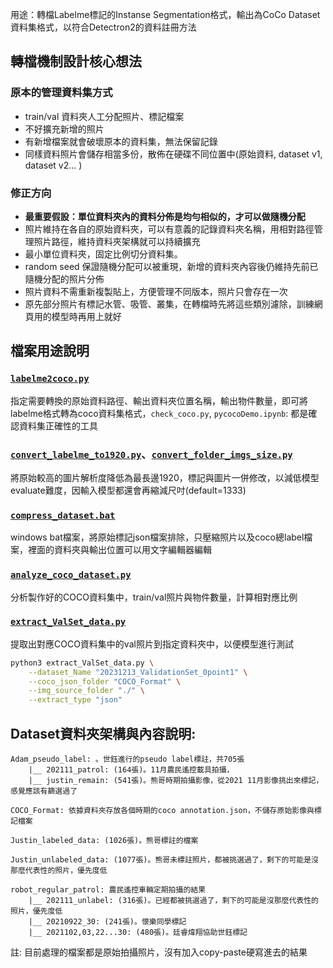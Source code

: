 用途：轉檔Labelme標記的Instanse Segmentation格式，輸出為CoCo Dataset資料集格式，以符合Detectron2的資料註冊方法


## 轉檔機制設計核心想法

### 原本的管理資料集方式

* train/val 資料夾人工分配照片、標記檔案
* 不好擴充新增的照片
* 有新增檔案就會破壞原本的資料集，無法保留記錄
* 同樣資料照片會儲存相當多份，散佈在硬碟不同位置中(原始資料, dataset v1, dataset v2… )

### 修正方向

* **最重要假設：單位資料夾內的資料分佈是均勻相似的，才可以做隨機分配**
* 照片維持在各自的原始資料夾，可以有意義的記錄資料夾名稱，用相對路徑管理照片路徑，維持資料夾架構就可以持續擴充
* 最小單位資料夾，固定比例切分資料集。
* random seed 保證隨機分配可以被重現，新增的資料夾內容後仍維持先前已隨機分配的照片分佈
* 照片資料不需重新複製貼上，方便管理不同版本，照片只會存在一次
* 原先部分照片有標記水管、吸管、叢集，在轉檔時先將這些類別濾除，訓練網頁用的模型時再用上就好


## 檔案用途說明

### [`labelme2coco.py`](labelme2coco.py)
指定需要轉換的原始資料路徑、輸出資料夾位置名稱，輸出物件數量，即可將labelme格式轉為coco資料集格式，`check_coco.py`, `pycocoDemo.ipynb`: 都是確認資料集正確性的工具


### [`convert_labelme_to1920.py`](convert_labelme_to1920.py)、[`convert_folder_imgs_size.py`](convert_folder_imgs_size.py)
將原始較高的圖片解析度降低為最長邊1920，標記與圖片一併修改，以減低模型evaluate難度，因輸入模型都還會再縮減尺吋(default=1333)


### [`compress_dataset.bat`](compress_dataset.bat)
windows bat檔案，將原始標記json檔案排除，只壓縮照片以及coco總label檔案，裡面的資料夾與輸出位置可以用文字編輯器編輯


### [`analyze_coco_dataset.py`](analyze_coco_dataset.py)
分析製作好的COCO資料集中，train/val照片與物件數量，計算相對應比例


### [`extract_ValSet_data.py`](extract_ValSet_data.py)
提取出對應COCO資料集中的val照片到指定資料夾中，以便模型進行測試

```bash
python3 extract_ValSet_data.py \
    --dataset_Name "20231213_ValidationSet_0point1" \
    --coco_json_folder "COCO_Format" \
    --img_source_folder "./" \
    --extract_type "json"
```


## Dataset資料夾架構與內容說明:

```
Adam_pseudo_label: 。世鈺進行的pseudo label標註，共705張
	|__ 202111_patrol: (164張)。11月農民遙控載具拍攝，
	|__ justin_remain: (541張)。熊哥時期拍攝影像，從2021 11月影像挑出來標記，感覺應該有篩選過了

COCO_Format: 依據資料夾存放各個時期的coco annotation.json，不儲存原始影像與標記檔案

Justin_labeled_data: (1026張)。熊哥標註的檔案

Justin_unlabeled_data: (1077張)。熊哥未標註照片，都被挑選過了，剩下的可能是沒那麼代表性的照片，優先度低

robot_regular_patrol: 農民遙控車輛定期拍攝的結果
	|__ 202111_unlabel: (316張)。已經都被挑選過了，剩下的可能是沒那麼代表性的照片，優先度低
	|__ 20210922_30: (241張)。懷樂同學標記
	|__ 2021102,03,22...30: (480張)。廷睿煒翔協助世鈺標記
```


註: 目前處理的檔案都是原始拍攝照片，沒有加入copy-paste硬寫進去的結果